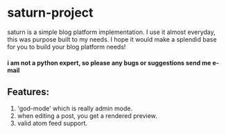 saturn-project
==============

saturn is a simple blog platform implementation. I use it almost everyday, 
this was purpose built to my needs. I hope it would make a splendid base for you to build your blog platform needs!

#### i am not a python expert, so please any bugs or suggestions send me e-mail ####

Features:
---------

1. 'god-mode' which is really admin mode.
2. when editing a post, you get a rendered preview.
3. valid atom feed support.